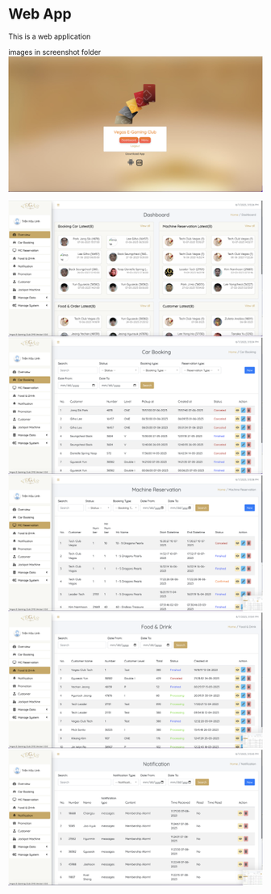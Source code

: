 # Web App

This is a web application

images in screenshot folder
![Screenshot](screenshot/Screenshot%202023-08-07%20at%203.11.00%20PM.png)



![Screenshot 1](screenshot/Screenshot%202023-08-07%20at%203.13.26%20PM.png)
![Screenshot 2](screenshot/Screenshot%202023-08-07%20at%203.13.35%20PM.png)
![Screenshot 3](screenshot/Screenshot%202023-08-07%20at%203.13.38%20PM.png)
![Screenshot 4](screenshot/Screenshot%202023-08-07%20at%203.13.41%20PM.png)
![Screenshot 5](screenshot/Screenshot%202023-08-07%20at%203.13.46%20PM.png)
